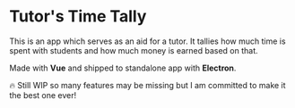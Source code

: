 # Tutor's Time Tally

This is an app which serves as an aid for a tutor. It tallies how much time is spent with students and how much money is earned based on that.

Made with __Vue__ and shipped to standalone app with __Electron__.

🔥 Still WIP so many features may be missing but I am committed to make it the best one ever!
